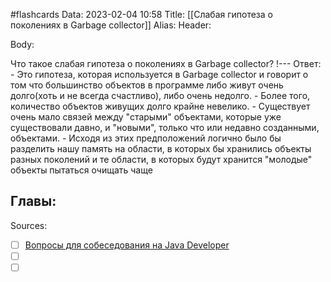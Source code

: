 #flashcards
Data: 2023-02-04 10:58
Title: [[Слабая гипотеза о поколениях в Garbage collector]]
Alias:
Header:




Body:

Что такое слабая гипотеза о поколениях в Garbage collector?
!---
Ответ:
	- Это гипотеза, которая используется в Garbage collector и говорит о том что большинство объектов в программе либо живут очень долго(хоть и не всегда счастливо), либо очень недолго.
	- Более того, количество объектов живущих долго крайне невелико.
	- Существует очень мало связей между "старыми" объектами, которые уже существовали давно, и "новыми", только что или недавно созданными, объектами.
	- Исходя из этих предположений логично было бы разделить нашу память на области, в которых бы хранились объекты разных поколений и те области, в которых будут хранится "молодые" объекты пытаться очищать чаще
<!--SR:!2023-03-14,3,290-->




Главы:
-


Sources:
- [ ] [Вопросы для собеседования на Java Developer](https://github.com/enhorse/java-interview/blob/master/README.md#%D0%9E%D0%9E%D0%9F)
- [ ] []()
- [ ] []()
